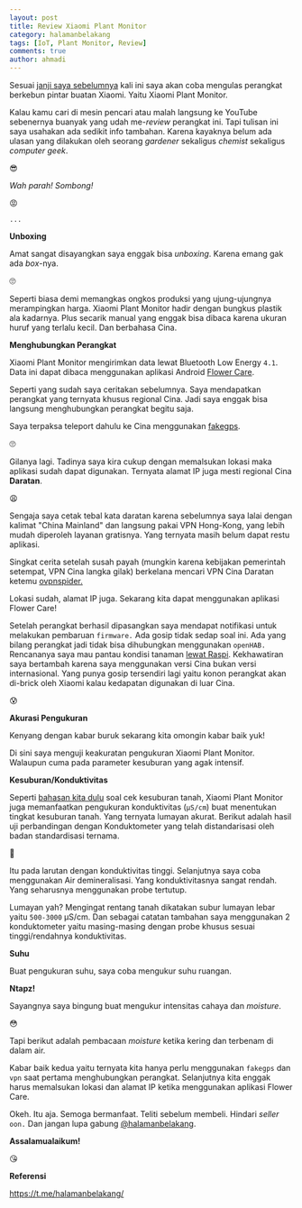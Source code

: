 ```yaml
---
layout: post
title: Review Xiaomi Plant Monitor
category: halamanbelakang
tags: [IoT, Plant Monitor, Review]
comments: true
author: ahmadi
---
```


Sesuai [janji saya sebelumnya](https://ahmadihamid.com/gaje/etan-ampret/) kali ini saya akan coba mengulas perangkat berkebun pintar buatan Xiaomi. Yaitu Xiaomi Plant Monitor.

Kalau kamu cari di mesin pencari atau malah langsung ke YouTube sebenernya buanyak yang udah me-*review* perangkat ini. Tapi tulisan ini saya usahakan ada sedikit info tambahan. Karena kayaknya belum ada ulasan yang dilakukan oleh seorang *gardener* sekaligus *chemist* sekaligus *computer geek*.

😎

*Wah parah! Sombong!*

😡

`...`

**Unboxing**

Amat sangat disayangkan saya enggak bisa *unboxing*. Karena emang gak ada *box*-nya.

🙄

Seperti biasa demi memangkas ongkos produksi yang ujung-ujungnya merampingkan harga. Xiaomi Plant Monitor hadir dengan bungkus plastik ala kadarnya. Plus secarik manual yang enggak bisa dibaca karena ukuran huruf yang terlalu kecil. Dan berbahasa Cina.

<script async src="https://telegram.org/js/telegram-widget.js?1" data-telegram-post="nocan/9" data-width="100%"></script>

**Menghubungkan Perangkat**

Xiaomi Plant Monitor mengirimkan data lewat Bluetooth Low Energy `4.1`. Data ini dapat dibaca menggunakan aplikasi Android [Flower Care](https://play.google.com/store/apps/details?id=com.huahuacaocao.flowercare).

Seperti yang sudah saya ceritakan sebelumnya. Saya mendapatkan perangkat yang ternyata khusus regional Cina. Jadi saya enggak bisa langsung menghubungkan perangkat begitu saja.

<script async src="https://telegram.org/js/telegram-widget.js?1" data-telegram-post="nocan/11" data-width="100%"></script>

Saya terpaksa teleport dahulu ke Cina menggunakan [fakegps](https://play.google.com/store/apps/details?id=com.blogspot.newapphorizons.fakegps).

🙄

Gilanya lagi. Tadinya saya kira cukup dengan memalsukan lokasi maka aplikasi sudah dapat digunakan. Ternyata alamat IP juga mesti regional Cina **Daratan**.

😩

Sengaja saya cetak tebal kata daratan karena sebelumnya saya lalai dengan kalimat "China Mainland" dan langsung pakai VPN Hong-Kong, yang lebih mudah diperoleh layanan gratisnya. Yang ternyata masih belum dapat restu aplikasi.

Singkat cerita setelah susah payah (mungkin karena kebijakan pemerintah setempat, VPN Cina langka gilak) berkelana mencari VPN Cina Daratan ketemu [ovpnspider.](https://play.google.com/store/apps/details?id=com.ovpnspider) 

<script async src="https://telegram.org/js/telegram-widget.js?1" data-telegram-post="nocan/12" data-width="100%"></script>

Lokasi sudah, alamat IP juga. Sekarang kita dapat menggunakan aplikasi Flower Care!

<script async src="https://telegram.org/js/telegram-widget.js?1" data-telegram-post="nocan/14" data-width="100%"></script>

<script async src="https://telegram.org/js/telegram-widget.js?1" data-telegram-post="nocan/17" data-width="100%"></script>

Setelah perangkat berhasil dipasangkan saya mendapat notifikasi untuk melakukan pembaruan `firmware.` Ada gosip tidak sedap soal ini. Ada yang bilang perangkat jadi tidak bisa dihubungkan menggunakan `openHAB.` Rencananya saya mau pantau kondisi tanaman [lewat Raspi](https://community.openhab.org/t/xiaomi-miflora-sensor-integration/17453). Kekhawatiran saya bertambah karena saya menggunakan versi Cina bukan versi internasional. Yang punya gosip tersendiri lagi yaitu konon perangkat akan di-brick oleh Xiaomi kalau kedapatan digunakan di luar Cina.

😰

<script async src="https://telegram.org/js/telegram-widget.js?1" data-telegram-post="nocan/19" data-width="100%"></script>

**Akurasi Pengukuran**

Kenyang dengan kabar buruk sekarang kita omongin kabar baik yuk!

Di sini saya menguji keakuratan pengukuran Xiaomi Plant Monitor. Walaupun cuma pada parameter kesuburan yang agak intensif.

**Kesuburan/Konduktivitas**

Seperti [bahasan kita dulu](https://ahmadihamid.com/halamanbelakang/meraba-2018/) soal cek kesuburan tanah, Xiaomi Plant Monitor juga memanfaatkan pengukuran konduktivitas (`µS/cm`) buat menentukan tingkat kesuburan tanah. Yang ternyata lumayan akurat. Berikut adalah hasil uji perbandingan dengan Konduktometer yang telah distandarisasi oleh badan standardisasi ternama.

🙈

<script async src="https://telegram.org/js/telegram-widget.js?1" data-telegram-post="nocan/21" data-width="100%"></script>

Itu pada larutan dengan konduktivitas tinggi. Selanjutnya saya coba menggunakan Air demineralisasi. Yang konduktivitasnya sangat rendah. Yang seharusnya menggunakan probe tertutup.

<script async src="https://telegram.org/js/telegram-widget.js?1" data-telegram-post="nocan/23" data-width="100%"></script>

Lumayan yah? Mengingat rentang tanah dikatakan subur lumayan lebar yaitu `500-3000` µS/cm. Dan sebagai catatan tambahan saya menggunakan 2 konduktometer yaitu masing-masing dengan probe khusus sesuai tinggi/rendahnya konduktivitas.

**Suhu**

Buat pengukuran suhu, saya coba mengukur suhu ruangan.

<script async src="https://telegram.org/js/telegram-widget.js?1" data-telegram-post="nocan/25" data-width="100%"></script>

**Ntapz!**

Sayangnya saya bingung buat mengukur intensitas cahaya dan *moisture*.

😳

Tapi berikut adalah pembacaan *moisture* ketika kering dan terbenam di dalam air.

<script async src="https://telegram.org/js/telegram-widget.js?1" data-telegram-post="nocan/27" data-width="100%"></script>

Kabar baik kedua yaitu ternyata kita hanya perlu menggunakan `fakegps` dan `vpn` saat pertama menghubungkan perangkat. Selanjutnya kita enggak harus memalsukan lokasi dan alamat IP ketika menggunakan aplikasi Flower Care. 

Okeh. Itu aja. Semoga bermanfaat. Teliti sebelum membeli. Hindari *seller* `oon.` Dan jangan lupa gabung [@halamanbelakang](https://t.me/halamanbelakang/).

**Assalamualaikum!**
 
😘

**Referensi**

<https://t.me/halamanbelakang/>

